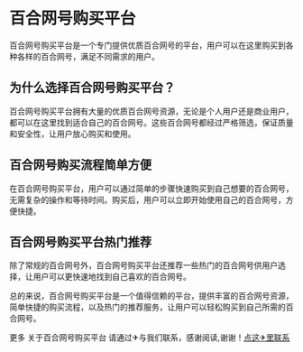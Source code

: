 # 百合网号购买平台

百合网号购买平台是一个专门提供优质百合网号的平台，用户可以在这里购买到各种各样的百合网号，满足不同需求的用户。

## 为什么选择百合网号购买平台？

百合网号购买平台拥有大量的优质百合网号资源，无论是个人用户还是商业用户，都可以在这里找到适合自己的百合网号。这些百合网号都经过严格筛选，保证质量和安全性，让用户放心购买和使用。

## 百合网号购买流程简单方便

在百合网号购买平台，用户可以通过简单的步骤快速购买到自己想要的百合网号，无需复杂的操作和等待时间。购买后，用户可以立即开始使用自己的百合网号，方便快捷。

## 百合网号购买平台热门推荐

除了常规的百合网号外，百合网号购买平台还推荐一些热门的百合网号供用户选择，让用户可以更快速地找到自己喜欢的百合网号。

总的来说，百合网号购买平台是一个值得信赖的平台，提供丰富的百合网号资源，简单快捷的购买流程，以及热门的推荐服务，让用户可以轻松购买到自己所需的百合网号。

更多 关于百合网号购买平台 请通过✈与我们联系，感谢阅读,谢谢！[点这✈里联系](https://c.k02.cc)